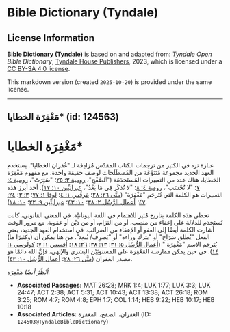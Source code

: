 # Bible Dictionary (Tyndale)

## License Information

**Bible Dictionary (Tyndale)** is based on and adapted from: _Tyndale Open Bible Dictionary_, [Tyndale House Publishers](https://tyndaleopenresources.com/), 2023, which is licensed under a [CC BY-SA 4.0 license](https://creativecommons.org/licenses/by-sa/4.0/legalcode.en).

This markdown version (created `2025-10-20`) is provided under the same license.



--------------------------------

## مَغْفِرَة الخطايا* (id: 124563)

مَغْفِرَة الخطايا\*
===================

عبارة ترد في الكثير من ترجمات الكتاب المقدّس مُرَادِفَة لـ "غُفران الخطايا". يستخدم العهد الجديد مجموعة مُتَنَوِّعَة من المُصطَلَحات لوصف حقيقة واحدة. مع مفهوم مَغْفِرَة الخطايا، هناك عدد من التعبيرات المُستَخدَمَة ("ٱلصَّفْحِ"، [رومية ٣: ٢٥](https://ref.ly/Rom3:25)؛ "سُتِرَتْ"، [رومية ٤: ٧](https://ref.ly/Rom4:7)؛ "لا تُحْسَب"، [رومية ٤: ٨](https://ref.ly/Rom4:8)؛ "لا تُذكَر فِي مَا بَعْدُ"، [عبرانيِّين ١٠: ١٧](https://ref.ly/Heb10:17)). أحد أبرز هذه التعبيرات هو الكلمة التي تُتَرجَم "مَغْفِرَة" ([متَّى ٢٦: ٢٨](https://ref.ly/Matt26:28)؛ [مَرقُس ١: ٤](https://ref.ly/Mark1:4)؛ [لوقا ١: ٧٧](https://ref.ly/Luke1:77)؛ [٣: ٣](https://ref.ly/Luke3:3)؛ [٢٤: ٤٧](https://ref.ly/Luke24:47)؛ [أعمال الرُّسُل ٢: ٣٨](https://ref.ly/Acts2:38)؛ [١٠: ٤٣](https://ref.ly/Acts10:43)؛ [عبرانيِّين ٩: ٢٢](https://ref.ly/Heb9:22)؛ [١٠: ١٨](https://ref.ly/Heb10:18)).

تحظى هذه الكلمة بتاريخ مُثير للاهتمام في اللغة اليونانيَّة. في المعنى القانوني، كانت تُستَخدَم للدلالة على إعفاء من منصب، أو من التزام، أو من دَيْن أو عقوبة. مع مرور الوقت أشارت الكلمة أيضًا إلى العفو أو الإعفاء من الضرائب. في استخدام العهد الجديد، يعني الفعل "يُطلِق سَرَاح" أو "يترك وراءه" أو "يَصرِف/ يُبعِد". من هنا يمكن أن (وكثيرًا ما) يُتَرجَم الاسم "مَغْفِرَة " ([أعمال الرُّسُل ٥: ٣١](https://ref.ly/Acts5:31)؛ [١٣: ٣٨](https://ref.ly/Acts13:38)؛ [٢٦: ١٨](https://ref.ly/Acts26:18)؛ [أفسس ١: ٧](https://ref.ly/Eph1:7)؛ [كولوسي ١: ١٤](https://ref.ly/Col1:14)). في حين يمكن ممارسة المَغْفِرَة على المستويَيْن البشري والإلهي، فإنَّ الله دائمًا هو مصدر الغفران ([متَّى ٢٦: ٢٨](https://ref.ly/Matt26:28)؛ [أعمال الرُّسُل ١٠: ٤٣](https://ref.ly/Acts10:43)).

*اُنْظُرْ أيضًا* مَغْفِرَة.

* **Associated Passages:** MAT 26:28; MRK 1:4; LUK 1:77; LUK 3:3; LUK 24:47; ACT 2:38; ACT 5:31; ACT 10:43; ACT 13:38; ACT 26:18; ROM 3:25; ROM 4:7; ROM 4:8; EPH 1:7; COL 1:14; HEB 9:22; HEB 10:17; HEB 10:18
* **Associated Articles:** الغفران، الصفح، المغفرة (ID: `124503@TyndaleBibleDictionary`)

